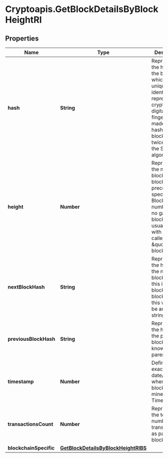 # Cryptoapis.GetBlockDetailsByBlockHeightRI

## Properties

Name | Type | Description | Notes
------------ | ------------- | ------------- | -------------
**hash** | **String** | Represents the hash of the block, which is its unique identifier. It represents a cryptographic digital fingerprint made by hashing the block header twice through the SHA256 algorithm. | 
**height** | **Number** | Represents the number of blocks in the blockchain preceding this specific block. Block numbers have no gaps. A blockchain usually starts with block 0 called the \&quot;Genesis block\&quot;. | 
**nextBlockHash** | **String** | Represents the hash of the next block. When this is the last block of the blockchain this value will be an empty string. | 
**previousBlockHash** | **String** | Represents the hash of the previous block, also known as the parent block. | 
**timestamp** | **Number** | Defines the exact date/time when this block was mined in Unix Timestamp. | 
**transactionsCount** | **Number** | Represents the total number of all transactions as part of this block. | 
**blockchainSpecific** | [**GetBlockDetailsByBlockHeightRIBS**](GetBlockDetailsByBlockHeightRIBS.md) |  | 


